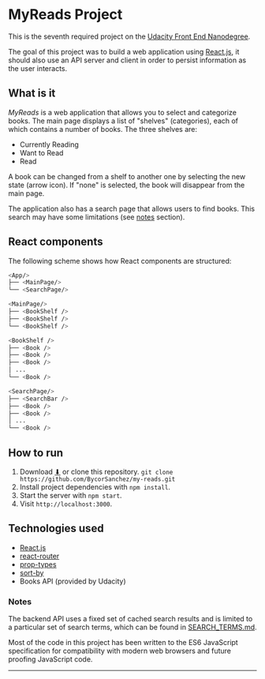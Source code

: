 # MyReads Project

This is the seventh required project on the [Udacity Front End Nanodegree](https://eu.udacity.com/course/front-end-web-developer-nanodegree--nd001).

The goal of this project was to build a web application using [React.js](https://reactjs.org/), it should also use an API server and client in order to persist information as the user interacts.

## What is it

*MyReads* is a web application that allows you to select and categorize books. The main page displays a list of "shelves" (categories), each of which contains a number of books. The three shelves are:

* Currently Reading
* Want to Read
* Read

A book can be changed from a shelf to another one by selecting the new state (arrow icon). If "none" is selected, the book will disappear from the main page.

The application also has a search page that allows users to find books. This search may have some limitations (see [notes](#notes) section).

## React components

The following scheme shows how React components are structured:

```bash
<App/>
├── <MainPage/>
└── <SearchPage/>

<MainPage/>
├── <BookShelf />
├── <BookShelf />
└── <BookShelf />

<BookShelf />
├── <Book />
├── <Book />
├── <Book />
│ ...
└── <Book />

<SearchPage/>
├── <SearchBar />
├── <Book />
├── <Book />
│ ...
└── <Book />
```

## How to run

1. Download [⬇](https://github.com/BycorSanchez/my-reads/archive/master.zip) or clone this repository.
`git clone https://github.com/BycorSanchez/my-reads.git`
2. Install project dependencies with `npm install`.
3. Start the server with `npm start`.
4. Visit `http://localhost:3000`.

## Technologies used

* [React.js](https://reactjs.org/)
* [react-router](https://github.com/ReactTraining/react-router)
* [prop-types](https://github.com/facebook/prop-types)
* [sort-by](https://github.com/kvnneff/sort-by)
* Books API (provided by Udacity)

### Notes

The backend API uses a fixed set of cached search results and is limited to a particular set of search terms, which can be found in [SEARCH_TERMS.md](SEARCH_TERMS.md).

Most of the code in this project has been written to the ES6 JavaScript specification for compatibility with modern web browsers and future proofing JavaScript code.

----